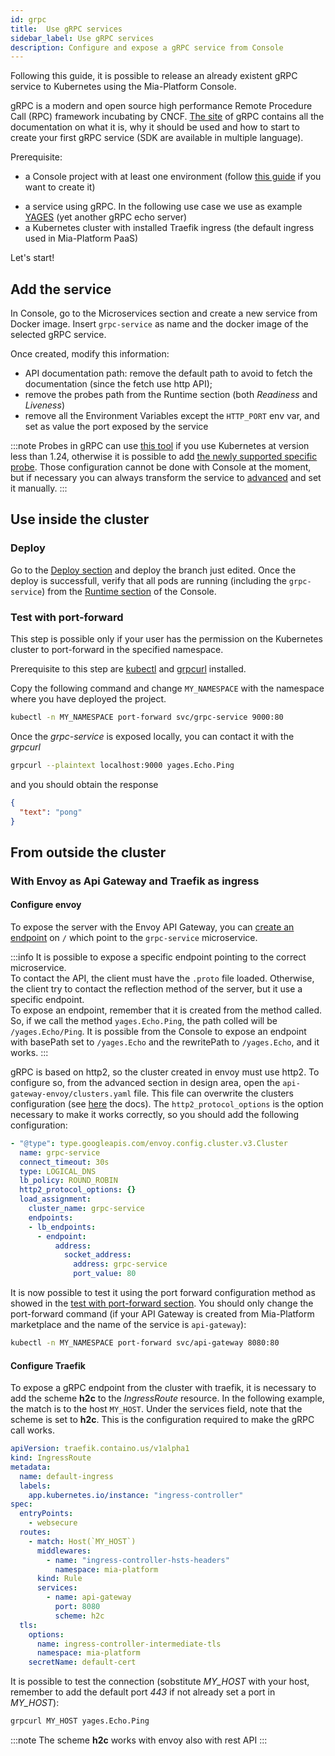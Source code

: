 ```yaml
---
id: grpc
title:  Use gRPC services
sidebar_label: Use gRPC services
description: Configure and expose a gRPC service from Console
---
```


Following this guide, it is possible to release an already existent gRPC service to Kubernetes using the Mia-Platform Console.

gRPC is a modern and open source high performance Remote Procedure Call (RPC) framework incubating by CNCF. [The site](https://grpc.io/) of gRPC contains all the documentation on what it is, why it should be used and how to start to create your first gRPC service (SDK are available in multiple language).

Prerequisite:

- a Console project with at least one environment (follow [this guide](/console/project-configuration/create-a-project.mdx) if you want to create it)
<!-- TODO: change YAGES with our gRPC server -->
- a service using gRPC. In the following use case we use as example [YAGES](https://github.com/mhausenblas/yages) (yet another gRPC echo server)
- a Kubernetes cluster with installed Traefik ingress (the default ingress used in Mia-Platform PaaS)

Let's start!

## Add the service

In Console, go to the Microservices section and create a new service from Docker image. Insert `grpc-service` as name and the docker image of the selected gRPC service.

Once created, modify this information:

- API documentation path: remove the default path to avoid to fetch the documentation (since the fetch use http API);
- remove the probes path from the Runtime section (both *Readiness* and *Liveness*)
- remove all the Environment Variables except the `HTTP_PORT` env var, and set as value the port exposed by the service

:::note
Probes in gRPC can use [this tool](https://github.com/grpc-ecosystem/grpc-health-probe/) if you use Kubernetes at version less than 1.24, otherwise it is possible to add [the newly supported specific probe](https://kubernetes.io/docs/tasks/configure-pod-container/configure-liveness-readiness-startup-probes/#define-a-grpc-liveness-probe). Those configuration cannot be done with Console at the moment, but if necessary you can always transform the service to [advanced](/development_suite/api-console/api-design/services.md#advanced-configuration) and set it manually.
:::

## Use inside the cluster

### Deploy

Go to the [Deploy section](/development_suite/deploy/overview.md) and deploy the branch just edited. Once the deploy is successfull, verify that all pods are running (including the `grpc-service`) from the [Runtime section](/development_suite/monitoring/introduction.md) of the Console.

### Test with port-forward

This step is possible only if your user has the permission on the Kubernetes cluster to port-forward in the specified namespace.

Prerequisite to this step are [kubectl](https://kubernetes.io/docs/tasks/tools/) and [grpcurl](https://github.com/fullstorydev/grpcurl) installed.

Copy the following command and change `MY_NAMESPACE` with the namespace where you have deployed the project.

```sh
kubectl -n MY_NAMESPACE port-forward svc/grpc-service 9000:80
```

Once the *grpc-service* is exposed locally, you can contact it with the *grpcurl*

```sh
grpcurl --plaintext localhost:9000 yages.Echo.Ping
```

and you should obtain the response

```json
{
  "text": "pong"
}
```

## From outside the cluster

### With Envoy as Api Gateway and Traefik as ingress

#### Configure envoy

To expose the server with the Envoy API Gateway, you can [create an endpoint](/development_suite/api-console/api-design/endpoints.md) on `/` which point to the `grpc-service` microservice.

:::info
It is possible to expose a specific endpoint pointing to the correct microservice.  
To contact the API, the client must have the `.proto` file loaded. Otherwise, the client try to contact the reflection method of the server, but it use a specific endpoint.  
To expose an endpoint, remember that it is created from the method called. So, if we call the method `yages.Echo.Ping`, the path colled will be `/yages.Echo/Ping`. It is possible from the Console to expose an endpoint with basePath set to `/yages.Echo` and the rewritePath to `/yages.Echo`, and it works.
:::

gRPC is based on http2, so the cluster created in envoy must use http2. To configure so, from the advanced section in design area, open the `api-gateway-envoy/clusters.yaml` file. This file can overwrite the clusters configuration (see [here](/development_suite/api-console/advanced-section/api-gateway-envoy/extensions.md#clusters) the docs).
The `http2_protocol_options` is the option necessary to make it works correctly, so you should add the following configuration:

```yaml
- "@type": type.googleapis.com/envoy.config.cluster.v3.Cluster
  name: grpc-service
  connect_timeout: 30s
  type: LOGICAL_DNS
  lb_policy: ROUND_ROBIN
  http2_protocol_options: {}
  load_assignment:
    cluster_name: grpc-service
    endpoints:
    - lb_endpoints:
      - endpoint:
          address:
            socket_address:
              address: grpc-service
              port_value: 80
```

It is now possible to test it using the port forward configuration method as showed in the [test with port-forward section](#test-with-port-forward).
You should only change the port-forward command (if your API Gateway is created from Mia-Platform marketplace and the name of the service is `api-gateway`):

```sh
kubectl -n MY_NAMESPACE port-forward svc/api-gateway 8080:80
```

#### Configure Traefik

To expose a gRPC endpoint from the cluster with traefik, it is necessary to add the scheme **h2c** to the *IngressRoute* resource.
In the following example, the match is to the host `MY_HOST`. Under the services field, note that the scheme is set to **h2c**. This is the configuration required to make the gRPC call works.

```yaml
apiVersion: traefik.containo.us/v1alpha1
kind: IngressRoute
metadata:
  name: default-ingress
  labels:
    app.kubernetes.io/instance: "ingress-controller"
spec:
  entryPoints:
    - websecure
  routes:
    - match: Host(`MY_HOST`)
      middlewares:
        - name: "ingress-controller-hsts-headers"
          namespace: mia-platform
      kind: Rule
      services:
        - name: api-gateway
          port: 8080
          scheme: h2c
  tls:
    options:
      name: ingress-controller-intermediate-tls
      namespace: mia-platform
    secretName: default-cert
```

It is possible to test the connection (sobstitute  *MY_HOST* with your host, remember to add the default port *443* if not already set a port in *MY_HOST*):

```sh
grpcurl MY_HOST yages.Echo.Ping
```

:::note
The scheme **h2c** works with envoy also with rest API
:::
